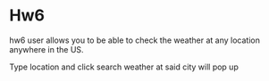 # Hw6
hw6
user allows you to be able to check the weather 
at any location anywhere in the US.

Type location and click search
weather at said city will pop up